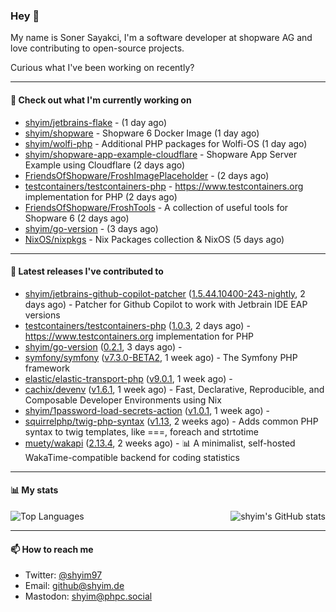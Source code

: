 ### Hey 👋

My name is Soner Sayakci, I'm a software developer at shopware AG and love contributing to open-source projects.

Curious what I've been working on recently?

---

#### 👷 Check out what I'm currently working on

- [shyim/jetbrains-flake](https://github.com/shyim/jetbrains-flake) -  (1 day ago)
- [shyim/shopware](https://github.com/shyim/shopware) - Shopware 6 Docker Image (1 day ago)
- [shyim/wolfi-php](https://github.com/shyim/wolfi-php) - Additional PHP packages for Wolfi-OS (1 day ago)
- [shyim/shopware-app-example-cloudflare](https://github.com/shyim/shopware-app-example-cloudflare) - Shopware App Server Example using Cloudflare (2 days ago)
- [FriendsOfShopware/FroshImagePlaceholder](https://github.com/FriendsOfShopware/FroshImagePlaceholder) -  (2 days ago)
- [testcontainers/testcontainers-php](https://github.com/testcontainers/testcontainers-php) - https://www.testcontainers.org implementation for PHP (2 days ago)
- [FriendsOfShopware/FroshTools](https://github.com/FriendsOfShopware/FroshTools) - A collection of useful tools for Shopware 6 (2 days ago)
- [shyim/go-version](https://github.com/shyim/go-version) -  (3 days ago)
- [NixOS/nixpkgs](https://github.com/NixOS/nixpkgs) - Nix Packages collection &amp; NixOS (5 days ago)

---

#### 🔭 Latest releases I've contributed to

- [shyim/jetbrains-github-copilot-patcher](https://github.com/shyim/jetbrains-github-copilot-patcher) ([1.5.44.10400-243-nightly](https://github.com/shyim/jetbrains-github-copilot-patcher/releases/tag/1.5.44.10400-243-nightly), 2 days ago) - Patcher for Github Copilot to work with Jetbrain IDE EAP versions
- [testcontainers/testcontainers-php](https://github.com/testcontainers/testcontainers-php) ([1.0.3](https://github.com/testcontainers/testcontainers-php/releases/tag/1.0.3), 2 days ago) - https://www.testcontainers.org implementation for PHP
- [shyim/go-version](https://github.com/shyim/go-version) ([0.2.1](https://github.com/shyim/go-version/releases/tag/0.2.1), 3 days ago) - 
- [symfony/symfony](https://github.com/symfony/symfony) ([v7.3.0-BETA2](https://github.com/symfony/symfony/releases/tag/v7.3.0-BETA2), 1 week ago) - The Symfony PHP framework
- [elastic/elastic-transport-php](https://github.com/elastic/elastic-transport-php) ([v9.0.1](https://github.com/elastic/elastic-transport-php/releases/tag/v9.0.1), 1 week ago) - 
- [cachix/devenv](https://github.com/cachix/devenv) ([v1.6.1](https://github.com/cachix/devenv/releases/tag/v1.6.1), 1 week ago) - Fast, Declarative, Reproducible, and Composable Developer Environments using Nix
- [shyim/1password-load-secrets-action](https://github.com/shyim/1password-load-secrets-action) ([v1.0.1](https://github.com/shyim/1password-load-secrets-action/releases/tag/v1.0.1), 1 week ago) - 
- [squirrelphp/twig-php-syntax](https://github.com/squirrelphp/twig-php-syntax) ([v1.13](https://github.com/squirrelphp/twig-php-syntax/releases/tag/v1.13), 2 weeks ago) - Adds common PHP syntax to twig templates, like ===, foreach and strtotime
- [muety/wakapi](https://github.com/muety/wakapi) ([2.13.4](https://github.com/muety/wakapi/releases/tag/2.13.4), 2 weeks ago) - 📊 A minimalist, self-hosted WakaTime-compatible backend for coding statistics

---

#### 📊 My stats

<img align="right" alt="shyim's GitHub stats" src="https://github-readme-stats.vercel.app/api?username=shyim&count_private=1&show_icons=true&" />

![Top Languages](https://github-readme-stats.vercel.app/api/top-langs/?username=shyim)

---

#### 📫 How to reach me

- Twitter: [@shyim97](https://twitter.com/shyim97)
- Email: [github@shyim.de](mailto://github@shyim.de)
- Mastodon: <a rel="me" href="https://phpc.social/@shyim">shyim@phpc.social</a>
